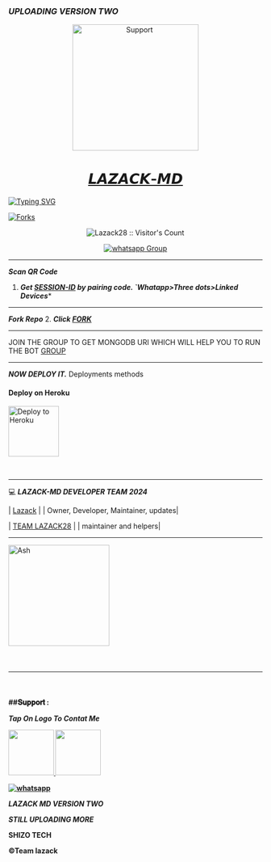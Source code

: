 ### *UPLOADING VERSION TWO*




</p>
</p>
<p align="center">
  <a href="https://chat.whatsapp.com/ICNOZzsDH9E81j3RlqLx4w">
    <img alt=Support height="250" src="https://telegra.ph/file/1dc10a39146c80069a439.jpg"> 
    </p>
<h1 align="center">    𝙇𝘼𝙕𝘼𝘾𝙆-𝙈𝘿
</h1>
<p align="center"> 
    </p>


   [![Typing SVG](https://readme-typing-svg.herokuapp.com?font=Rockstar-ExtraBold&color=F33A6A&lines=WELCOME+TO+LAZACK+MD+MADE+BY;LAZACK28;THANKS+FOR+VISITING+MY+REPO)](https://git.io/typing-svg)



<p align="left">
  <a href="" target="_blank">
    <img alt="Forks" src="https://img.shields.io/github/forks/Lazack28/Lazack-md" />
  </a>
  
  

</p>
<p align="center"><img src="https://profile-counter.glitch.me/{Lazack28}/count.svg" alt="Lazack28 :: Visitor's Count" /></p>
<p align="center">
 <a href="https://chat.whatsapp.com/BXhYkUaP0RNBf6L6QdyRHo" target="_blank">
    <img alt="whatsapp Group" src="https://img.shields.io/badge/ LAZACK-BOT Support Group -25D366?style=for-the-badge&logo=whatsapp&logoColor=blue" />
  </a>
</p>

---
***Scan QR Code***

1. ***Get [SESSION-ID](https://session-dnke.onrender.com/qr) by pairing code. `Whatapp>Three dots>Linked Devices****

--- 
 ***Fork Repo***
2. ***Click [FORK](https://github.com/Lazack28/Lazack-md/fork)***
 
---

JOIN THE GROUP TO GET MONGODB URI WHICH WILL HELP YOU TO RUN THE BOT
[GROUP](https://chat.whatsapp.com/IIpL6gf6dcq4ial8gaJLE9)

---

 ***NOW  DEPLOY IT.***
Deployments methods

 
<h4 align="left"> Deploy on Heroku
</h4>

</p>

<p align="left" >
    <a href="https://heroku.com/deploy?template=https://github.com/Lazack28/Lazack-md">
    <img src="https://telegra.ph/file/873a73bb44e63d9598fa8.png" width="100px" alt="Deploy to Heroku" >
    </a>

</p> 

<br>
   


----

💻 ***LAZACK-MD DEVELOPER TEAM* *2024***
  
| [Lazack](https://github.com/Lazack28) |
| Owner, Developer, Maintainer, updates|

| [TEAM LAZACK28](https://chat.whatsapp.com/IIpL6gf6dcq4ial8gaJLE9) |
| maintainer and helpers|


---
<a href="[https://github.com/Lazack28.png]"><img src="https://github.com/Lazack28.png" width="200" height="200" alt="Ash"/></a>
 </div>
<br>
<h4 align="left">

---

  </br> 
<h4 align="left">
##𝐒𝐮𝐩𝐩𝐨𝐫𝐭 :
    
 ***Tap On Logo To Contat Me***
 <p align="left">
  <a href="lazacklazaro1@gmail.com">
    <img src="https://telegra.ph/file/84284eaa31d60db5f2d6c.jpg" align="centre" width="90" />
   <a href="https://wa.me/255734980103?text=Hi%20Lazack%20Sir...%20I%20need%20some%20help%20in%20Lazack Bot">
    <img src="https://telegra.ph/file/aa1fd064edcf7c32cf42d.png" align="centre" width="90" />


<p align="left">
  <a aria-label="Join our chats" href="https://whatsapp.com/channel/0029VaFytPbAojYm7RIs6l1x" target="_blank">
    <img alt="whatsapp" src="https://img.shields.io/badge/Join Our Bot Group-25D366?style=for-the-badge&logo=whatsapp&logoColor=white" />
  </a>



</br>

***LAZACK MD VERSION TWO***

***STILL UPLOADING MORE***

SHIZO TECH 

©Team lazack

